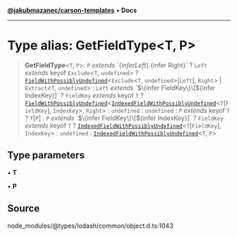 [**@jakubmazanec/carson-templates**](../../../README.md) • **Docs**

---

# Type alias: GetFieldType\<T, P\>

> **GetFieldType**\<`T`, `P`\>: `P` _extends_ \`$\{infer Left\}.$\{infer Right\}\` ? `Left`
> _extends_ keyof `Exclude`\<`T`, `undefined`\> ?
> [`FieldWithPossiblyUndefined`](FieldWithPossiblyUndefined.md)\<`Exclude`\<`T`,
> `undefined`\>\[`Left`\], `Right`\> \| `Extract`\<`T`, `undefined`\> : `Left` _extends_
> \`$\{infer FieldKey\}\[$\{infer IndexKey\}\]\` ? `FieldKey` _extends_ keyof `T` ?
> [`FieldWithPossiblyUndefined`](FieldWithPossiblyUndefined.md)\<[`IndexedFieldWithPossiblyUndefined`](IndexedFieldWithPossiblyUndefined.md)\<`T`\[`FieldKey`\],
> `IndexKey`\>, `Right`\> : `undefined` : `undefined` : `P` _extends_ keyof `T` ? `T`\[`P`\] : `P`
> _extends_ \`$\{infer FieldKey\}\[$\{infer IndexKey\}\]\` ? `FieldKey` _extends_ keyof `T` ?
> [`IndexedFieldWithPossiblyUndefined`](IndexedFieldWithPossiblyUndefined.md)\<`T`\[`FieldKey`\],
> `IndexKey`\> : `undefined` :
> [`IndexedFieldWithPossiblyUndefined`](IndexedFieldWithPossiblyUndefined.md)\<`T`, `P`\>

## Type parameters

• **T**

• **P**

## Source

node_modules/@types/lodash/common/object.d.ts:1043
